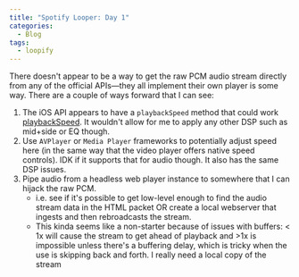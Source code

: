 ```yaml
---
title: "Spotify Looper: Day 1"
categories:
  - Blog
tags:
  - loopify
---
```


There doesn't appear to be a way to get the raw PCM audio stream directly from any of the official APIs—they all implement their own player is some way. There are a couple of ways forward that I can see:

1. The iOS API appears to have a `playbackSpeed` method that could work [playbackSpeed](https://spotify.github.io/ios-sdk/html/Protocols/SPTAppRemotePlayerState.html#//api/name/playbackSpeed). It wouldn't allow for me to apply any other DSP such as mid+side or EQ though.
2. Use `AVPlayer` or `Media Player` frameworks to potentially adjust speed here (in the same way that the video player offers native speed controls). IDK if it supports that for audio though. It also has the same DSP issues.
3. Pipe audio from a headless web player instance to somewhere that I can hijack the raw PCM.
	- i.e. see if it's possible to get low-level enough to find the audio stream data in the HTML packet OR create a local webserver that ingests and then rebroadcasts the stream.
	- This kinda seems like a non-starter because of issues with buffers: < 1x will cause the stream to get ahead of playback and >1x is impossible unless there's a buffering delay, which is tricky when the use is skipping back and forth. I really need a local copy of the stream